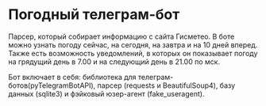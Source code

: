 # Погодный телеграм-бот

Парсер, который собирает информацию с сайта Гисметео.
В боте можно узнать погоду сейчас, на сегодня, на завтра и на 10 дней вперед.
Также есть возможность уведомлений, в которых он показывает погоду на грядущий день в 7.00 и на следующий день в 21.00 по мск.

Бот включает в себя: библиотека для телеграм-ботов(pyTelegramBotAPI), парсер (requests и BeautifulSoup4), базу данных (sqlite3) и фэйковый юзер-агент (fake_useragent).